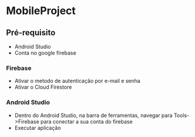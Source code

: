 # MobileProject

## Pré-requisito

* Android Studio
* Conta no google firebase

### Firebase
* Ativar o metodo de autenticação por e-mail e senha
* Ativar o Cloud Firestore

### Android Studio
* Dentro do Android Studio, na barra de ferramentas, navegar para Tools->Firebase para conectar a sua conta do firebase
* Executar aplicação
